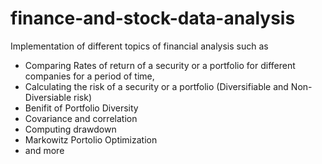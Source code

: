 # finance-and-stock-data-analysis
Implementation of different topics of financial analysis such as 
- Comparing Rates of return of  a security or a portfolio for different companies for a period of time, 
- Calculating the risk of a security or a portfolio (Diversifiable and Non-Diversiable risk)
- Benifit of Portfolio Diversity 
- Covariance and correlation
- Computing drawdown
- Markowitz Portolio Optimization
- and more
